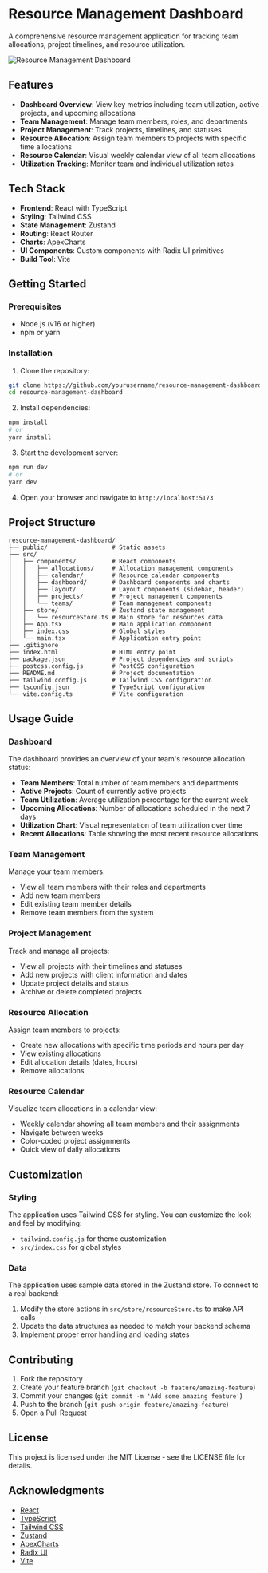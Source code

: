 # Resource Management Dashboard

A comprehensive resource management application for tracking team allocations, project timelines, and resource utilization.

![Resource Management Dashboard](https://images.pexels.com/photos/3183150/pexels-photo-3183150.jpeg?auto=compress&cs=tinysrgb&w=1260&h=750&dpr=1)

## Features

- **Dashboard Overview**: View key metrics including team utilization, active projects, and upcoming allocations
- **Team Management**: Manage team members, roles, and departments
- **Project Management**: Track projects, timelines, and statuses
- **Resource Allocation**: Assign team members to projects with specific time allocations
- **Resource Calendar**: Visual weekly calendar view of all team allocations
- **Utilization Tracking**: Monitor team and individual utilization rates

## Tech Stack

- **Frontend**: React with TypeScript
- **Styling**: Tailwind CSS
- **State Management**: Zustand
- **Routing**: React Router
- **Charts**: ApexCharts
- **UI Components**: Custom components with Radix UI primitives
- **Build Tool**: Vite

## Getting Started

### Prerequisites

- Node.js (v16 or higher)
- npm or yarn

### Installation

1. Clone the repository:

```bash
git clone https://github.com/yourusername/resource-management-dashboard.git
cd resource-management-dashboard
```

2. Install dependencies:

```bash
npm install
# or
yarn install
```

3. Start the development server:

```bash
npm run dev
# or
yarn dev
```

4. Open your browser and navigate to `http://localhost:5173`

## Project Structure

```
resource-management-dashboard/
├── public/                  # Static assets
├── src/
│   ├── components/          # React components
│   │   ├── allocations/     # Allocation management components
│   │   ├── calendar/        # Resource calendar components
│   │   ├── dashboard/       # Dashboard components and charts
│   │   ├── layout/          # Layout components (sidebar, header)
│   │   ├── projects/        # Project management components
│   │   └── teams/           # Team management components
│   ├── store/               # Zustand state management
│   │   └── resourceStore.ts # Main store for resources data
│   ├── App.tsx              # Main application component
│   ├── index.css            # Global styles
│   └── main.tsx             # Application entry point
├── .gitignore
├── index.html               # HTML entry point
├── package.json             # Project dependencies and scripts
├── postcss.config.js        # PostCSS configuration
├── README.md                # Project documentation
├── tailwind.config.js       # Tailwind CSS configuration
├── tsconfig.json            # TypeScript configuration
└── vite.config.ts           # Vite configuration
```

## Usage Guide

### Dashboard

The dashboard provides an overview of your team's resource allocation status:

- **Team Members**: Total number of team members and departments
- **Active Projects**: Count of currently active projects
- **Team Utilization**: Average utilization percentage for the current week
- **Upcoming Allocations**: Number of allocations scheduled in the next 7 days
- **Utilization Chart**: Visual representation of team utilization over time
- **Recent Allocations**: Table showing the most recent resource allocations

### Team Management

Manage your team members:

- View all team members with their roles and departments
- Add new team members
- Edit existing team member details
- Remove team members from the system

### Project Management

Track and manage all projects:

- View all projects with their timelines and statuses
- Add new projects with client information and dates
- Update project details and status
- Archive or delete completed projects

### Resource Allocation

Assign team members to projects:

- Create new allocations with specific time periods and hours per day
- View existing allocations
- Edit allocation details (dates, hours)
- Remove allocations

### Resource Calendar

Visualize team allocations in a calendar view:

- Weekly calendar showing all team members and their assignments
- Navigate between weeks
- Color-coded project assignments
- Quick view of daily allocations

## Customization

### Styling

The application uses Tailwind CSS for styling. You can customize the look and feel by modifying:

- `tailwind.config.js` for theme customization
- `src/index.css` for global styles

### Data

The application uses sample data stored in the Zustand store. To connect to a real backend:

1. Modify the store actions in `src/store/resourceStore.ts` to make API calls
2. Update the data structures as needed to match your backend schema
3. Implement proper error handling and loading states

## Contributing

1. Fork the repository
2. Create your feature branch (`git checkout -b feature/amazing-feature`)
3. Commit your changes (`git commit -m 'Add some amazing feature'`)
4. Push to the branch (`git push origin feature/amazing-feature`)
5. Open a Pull Request

## License

This project is licensed under the MIT License - see the LICENSE file for details.

## Acknowledgments

- [React](https://reactjs.org/)
- [TypeScript](https://www.typescriptlang.org/)
- [Tailwind CSS](https://tailwindcss.com/)
- [Zustand](https://github.com/pmndrs/zustand)
- [ApexCharts](https://apexcharts.com/)
- [Radix UI](https://www.radix-ui.com/)
- [Vite](https://vitejs.dev/)

